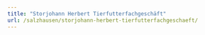 ```yaml
---
title: "Storjohann Herbert Tierfutterfachgeschäft"
url: /salzhausen/storjohann-herbert-tierfutterfachgeschaeft/
---
```

